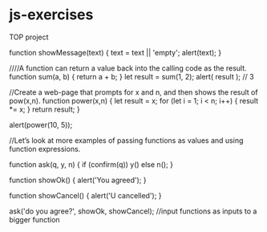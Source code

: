 # js-exercises
TOP project


function showMessage(text) {
   text = text || 'empty';
   alert(text);
}


////A function can return a value back into the calling code as the result.
function sum(a, b) {
  return a + b;
}
let result = sum(1, 2);
alert( result ); // 3


//Create a web-page that prompts for x and n, and then shows the result of pow(x,n).
function power(x,n) {
    let result = x;
    for (let i = 1; i < n; i++) {
       result *= x;
   }
    return result;
}

alert(power(10, 5));


//Let’s look at more examples of passing functions as values and using function expressions.

function ask(q, y, n) {
    if (confirm(q)) y()
    else n();
}

function showOk() {
    alert('You agreed');
}

function showCancel() {
    alert('U cancelled');
}

ask('do you agree?', showOk, showCancel); //input functions as inputs to a bigger function





